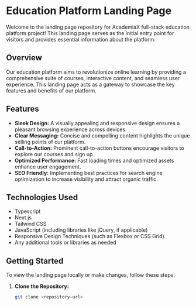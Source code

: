# Education Platform Landing Page

Welcome to the landing page repository for AcademiaX full-stack education platform project! This landing page serves as the initial entry point for visitors and provides essential information about the platform.

## Overview

Our education platform aims to revolutionize online learning by providing a comprehensive suite of courses, interactive content, and seamless user experience. This landing page acts as a gateway to showcase the key features and benefits of our platform.

## Features

- **Sleek Design:** A visually appealing and responsive design ensures a pleasant browsing experience across devices.
- **Clear Messaging:** Concise and compelling content highlights the unique selling points of our platform.
- **Call-to-Action:** Prominent call-to-action buttons encourage visitors to explore our courses and sign up.
- **Optimized Performance:** Fast loading times and optimized assets enhance user engagement.
- **SEO Friendly:** Implementing best practices for search engine optimization to increase visibility and attract organic traffic.

## Technologies Used

- Typescript
- Next.js
- Tailwind CSS
- JavaScript (including libraries like jQuery, if applicable)
- Responsive Design Techniques (such as Flexbox or CSS Grid)
- Any additional tools or libraries as needed

## Getting Started

To view the landing page locally or make changes, follow these steps:

1. **Clone the Repository:**
   ```bash
   git clone <repository-url>
   ```
